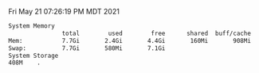Fri May 21 07:26:19 PM MDT 2021
```bash
System Memory
               total        used        free      shared  buff/cache   available
Mem:           7.7Gi       2.4Gi       4.4Gi       160Mi       908Mi       4.9Gi
Swap:          7.7Gi       580Mi       7.1Gi
System Storage
408M	.
```

